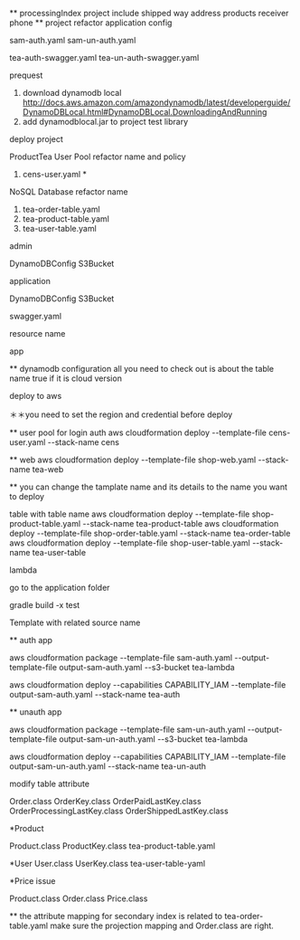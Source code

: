 ** processingIndex project include shipped way address  products receiver phone
** project refactor 
  application config
  
  sam-auth.yaml 
  sam-un-auth.yaml
  
  tea-auth-swagger.yaml
  tea-un-auth-swagger.yaml

prequest 

1. download dynamodb local 
 http://docs.aws.amazon.com/amazondynamodb/latest/developerguide/DynamoDBLocal.html#DynamoDBLocal.DownloadingAndRunning
2. add dynamodblocal.jar to project test library


deploy project

ProductTea
User Pool refactor name and policy
1. cens-user.yaml *

NoSQL Database refactor name

1. tea-order-table.yaml 
2. tea-product-table.yaml
3. tea-user-table.yaml

admin

DynamoDBConfig
S3Bucket

application

DynamoDBConfig
S3Bucket


swagger.yaml

resource name

app

** dynamodb configuration
all you need to check out is about the table name
true if it is cloud version


deploy to aws 

＊＊you need to set the region and credential before deploy 

** 
user pool for login auth
aws cloudformation deploy --template-file cens-user.yaml --stack-name cens

**
web 
aws cloudformation deploy --template-file shop-web.yaml --stack-name tea-web
 
** you can change the tamplate name and its details to the name you want to deploy

table with table name
aws cloudformation deploy --template-file shop-product-table.yaml --stack-name tea-product-table
aws cloudformation deploy --template-file shop-order-table.yaml --stack-name tea-order-table
aws cloudformation deploy --template-file shop-user-table.yaml --stack-name tea-user-table



lambda

go to the application folder

gradle build -x test 

Template with related source name

** auth app 

aws cloudformation package --template-file sam-auth.yaml --output-template-file output-sam-auth.yaml --s3-bucket tea-lambda

aws cloudformation deploy --capabilities CAPABILITY_IAM --template-file output-sam-auth.yaml --stack-name tea-auth

** unauth app

aws cloudformation package --template-file sam-un-auth.yaml --output-template-file output-sam-un-auth.yaml --s3-bucket tea-lambda

aws cloudformation deploy --capabilities CAPABILITY_IAM --template-file output-sam-un-auth.yaml --stack-name tea-un-auth



modify table attribute

Order.class OrderKey.class OrderPaidLastKey.class OrderProcessingLastKey.class OrderShippedLastKey.class 

*Product

Product.class ProductKey.class
tea-product-table.yaml

*User
User.class UserKey.class
tea-user-table-yaml

*Price issue

Product.class Order.class
Price.class 

** the attribute mapping for secondary index is related to tea-order-table.yaml
make sure the projection mapping and Order.class are right.